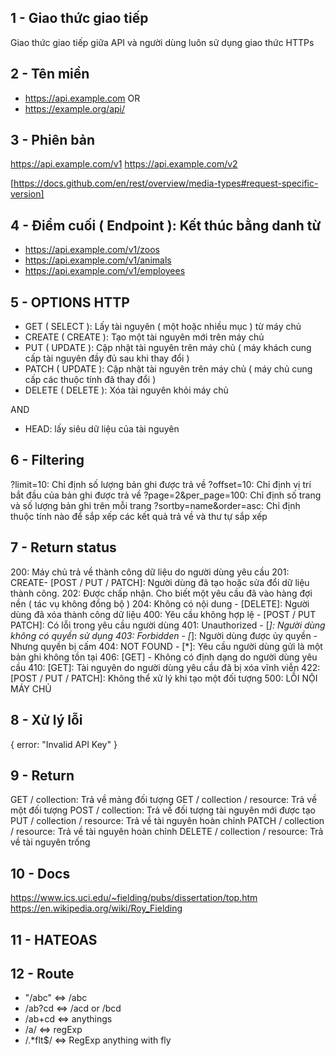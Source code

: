 ## 1 - Giao thức giao tiếp
Giao thức giao tiếp giữa API và người dùng luôn sử dụng giao thức HTTPs

## 2 - Tên miền
* https://api.example.com
OR
* https://example.org/api/

## 3 - Phiên bản
https://api.example.com/v1
https://api.example.com/v2

[https://docs.github.com/en/rest/overview/media-types#request-specific-version]

## 4 - Điểm cuối ( Endpoint ): Kết thúc bằng danh từ
* https://api.example.com/v1/zoos
* https://api.example.com/v1/animals
* https://api.example.com/v1/employees

## 5 - OPTIONS HTTP
* GET ( SELECT ): Lấy tài nguyên ( một hoặc nhiều mục ) từ máy chủ
* CREATE ( CREATE ): Tạo một tài nguyên mới trên máy chủ
* PUT ( UPDATE ): Cập nhật tài nguyên trên máy chủ ( máy khách cung cấp tài nguyên đầy đủ sau khi thay đổi )
* PATCH ( UPDATE ): Cập nhật tài nguyên trên máy chủ ( máy chủ cung cấp các thuộc tính đã thay đổi )
* DELETE ( DELETE ): Xóa tài nguyên khỏi máy chủ

AND

* HEAD: lấy siêu dữ liệu của tài nguyên

## 6 - Filtering
?limit=10: Chỉ định số lượng bản ghi được trả về
?offset=10: Chỉ định vị trí bắt đầu của bản ghi được trả về
?page=2&per_page=100: Chỉ định số trang và số lượng bản ghi trên mỗi trang
?sortby=name&order=asc: Chỉ định thuộc tính nào để sắp xếp các kết quả trả về và thư tự sắp xếp

## 7 - Return status
200: Máy chủ trả về thành công dữ liệu do người dùng yêu cầu
201: CREATE- [POST / PUT / PATCH]: Người dùng đã tạo hoặc sửa đổi dữ liệu thành công.
202: Được chấp nhận. Cho biết một yêu cầu đã vào hàng đợi nền ( tác vụ không đồng bộ )
204: Không có nội dung - [DELETE]: Người dùng đã xóa thành công dữ liệu
400: Yêu cầu không hợp lệ - [POST / PUT PATCH]: Có lỗi trong yêu cầu người dùng
401: Unauthorized - [*]: Người dùng không có quyền sử dụng
403: Forbidden - [*]: Người dùng được ủy quyền - Nhưng quyền bị cấm
404: NOT FOUND - [*]: Yêu cầu người dùng gửi là một bản ghi không tồn tại
406: [GET] - Không có định dạng do người dùng yêu cầu
410: [GET]: Tài nguyên do người dùng yêu cầu đã bị xóa vĩnh viễn
422: [POST / PUT / PATCH]: Không thể xử lý khi tạo một đối tượng
500: LỖI NỘI MÁY CHỦ

## 8 - Xử lý lỗi
{
    error: "Invalid API Key"
}

## 9 - Return
GET / collection: Trả về mảng đối tượng
GET / collection / resource: Trả về một đối tượng
POST / collection: Trả về đối tượng tài nguyên mới được tạo
PUT / collection / resource: Trả về tài nguyên hoàn chỉnh
PATCH / collection / resource: Trả về tài nguyên hoàn chỉnh
DELETE / collection / resource: Trả về tài nguyên trống

## 10 - Docs
https://www.ics.uci.edu/~fielding/pubs/dissertation/top.htm
https://en.wikipedia.org/wiki/Roy_Fielding

## 11 - HATEOAS

## 12 - Route
* "/abc" <=>  /abc
* /ab?cd <=>  /acd or /bcd
* /ab+cd <=> anythings
* /a/ <=> regExp
* /.*flt$/ <=> RegExp anything with fly